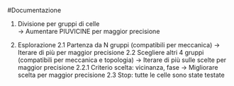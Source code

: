 #Documentazione

1. Divisione per gruppi di celle   
   -> Aumentare PIUVICINE per maggior precisione
   
2. Esplorazione
    2.1 Partenza da N gruppi (compatibili per meccanica)
            -> Iterare di più per maggior precisione
    2.2 Scegliere altri 4 gruppi (compatibili per meccanica e topologia)
            -> Iterare di più sulle scelte per maggior precisione
        2.2.1 Criterio scelta: vicinanza, fase
            -> Migliorare scelta per maggior precisione
    2.3 Stop: tutte le celle sono state testate